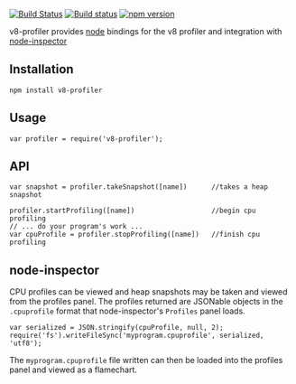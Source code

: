 [![Build Status](https://secure.travis-ci.org/node-inspector/v8-profiler.png?branch=master)](http://travis-ci.org/node-inspector/v8-profiler)
[![Build status](https://ci.appveyor.com/api/projects/status/hhgloy5smkl5i8fd/branch/master?svg=true)](https://ci.appveyor.com/project/3y3/v8-profiler/branch/master)
[![npm version](https://badge.fury.io/js/v8-profiler.svg)](http://badge.fury.io/js/v8-profiler)

v8-profiler provides [node](http://github.com/ry/node) bindings for the v8
profiler and integration with [node-inspector](http://github.com/dannycoates/node-inspector)

## Installation

    npm install v8-profiler

## Usage

    var profiler = require('v8-profiler');

## API

    var snapshot = profiler.takeSnapshot([name])      //takes a heap snapshot

    profiler.startProfiling([name])                   //begin cpu profiling
    // ... do your program's work ...
    var cpuProfile = profiler.stopProfiling([name])   //finish cpu profiling

## node-inspector

CPU profiles can be viewed and heap snapshots may be taken and viewed from the
profiles panel.  The profiles returned are JSONable objects in the `.cpuprofile`
format that node-inspector's `Profiles` panel loads.

    var serialized = JSON.stringify(cpuProfile, null, 2);
    require('fs').writeFileSync('myprogram.cpuprofile', serialized, 'utf8');

The `myprogram.cpuprofile` file written can then be loaded into the profiles panel and viewed as a flamechart.
